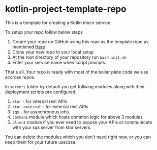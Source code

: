 # kotlin-project-template-repo
This is a template for creating a Kotlin micro service.

To setup your repo follow below steps

1. Create your repo on GitHub using this repo as the template repo as mentioned [Here](https://github.blog/2019-06-06-generate-new-repositories-with-repository-templates/)
2. Clone your new repo to your local setup
3. At the root directory of your repository run `bash init.sh`
4. Enter your service name when script prompts.

That's all.
Your repo is ready with most of the boiler plate code we use accross repos.

In `servers` folder by default you get follwing modules along with their deployment scripts pre configured.
1. `ktor` - for internal rest APIs 
2. `ktor-external` - for external rest APIs
3. `sqs` - for asynchronous jobs. 
4. `commons` module which hosts common logic for above 3 modules
5. `client` module if you ever need to expose your APIs or communicate with your sqs server from ktor servers.

You can delete the modules which you don't need right now, or you can keep them for your future usecase. 
